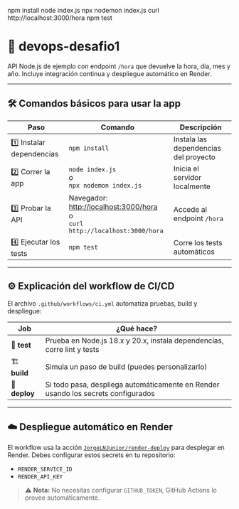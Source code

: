 npm install
node index.js
npx nodemon index.js
curl http://localhost:3000/hora
npm test

# 🚀 devops-desafio1

API Node.js de ejemplo con endpoint `/hora` que devuelve la hora, día, mes y año. Incluye integración continua y despliegue automático en Render.

---

## 🛠️ Comandos básicos para usar la app

| Paso | Comando | Descripción |
|------|---------|-------------|
| 1️⃣ Instalar dependencias | `npm install` | Instala las dependencias del proyecto |
| 2️⃣ Correr la app         | `node index.js`<br/>o<br/>`npx nodemon index.js` | Inicia el servidor localmente |
| 3️⃣ Probar la API         | Navegador: [http://localhost:3000/hora](http://localhost:3000/hora)<br/>o<br/>`curl http://localhost:3000/hora` | Accede al endpoint `/hora` |
| 4️⃣ Ejecutar los tests    | `npm test` | Corre los tests automáticos |

---

## ⚙️ Explicación del workflow de CI/CD

El archivo `.github/workflows/ci.yml` automatiza pruebas, build y despliegue:

| Job    | ¿Qué hace? |
|--------|-----------|
| 🧪 **test**  | Prueba en Node.js 18.x y 20.x, instala dependencias, corre lint y tests |
| 🏗️ **build** | Simula un paso de build (puedes personalizarlo) |
| 🚀 **deploy** | Si todo pasa, despliega automáticamente en Render usando los secrets configurados |

---

## ☁️ Despliegue automático en Render

El workflow usa la acción [`JorgeLNJunior/render-deploy`](https://github.com/JorgeLNJunior/render-deploy) para desplegar en Render. Debes configurar estos secrets en tu repositorio:

- `RENDER_SERVICE_ID`
- `RENDER_API_KEY`

> ⚠️ **Nota:** No necesitas configurar `GITHUB_TOKEN`, GitHub Actions lo provee automáticamente.


